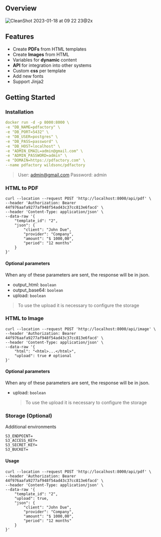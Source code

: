 ## Overview

![CleanShot 2023-01-18 at 09 22 23@2x](https://user-images.githubusercontent.com/72408418/213170544-53e5584b-914b-4ba6-8b81-71cc2a97f0b3.png)

## Features

- Create **PDFs** from HTML templates
- Create **Images** from HTML
- Variables for **dynamic** content
- **API** for integration into other systems
- Custom **css** per template
- Add new fonts
- Support Jinja2

## Getting Started

### Installation

```yml
docker run -d -p 8000:8000 \
-e "DB_NAME=pdfactory" \
-e "DB_PORT=5432" \
-e "DB_USER=postgres" \
-e "DB_PASS=password" \
-e "DB_HOST=localhost" \
-e "ADMIN_EMAIL=admin@gmail.com" \
-e "ADMIN_PASSWORD=admin" \
-e "DOMAIN=https://pdfactory.com" \
--name pdfactory wildsonc/pdfactory
```

> User: admin@gmail.com Password: admin

### HTML to PDF

```curl
curl --location --request POST 'http://localhost:8000/api/pdf' \
--header 'Authorization: Bearer 44f976aafa9277af948f54ad43c37cc813e6facd' \
--header 'Content-Type: application/json' \
--data-raw '{
    "template_id": "2",
    "json": {
        "client": "John Due",
        "provider": "Company",
        "amount": "$ 1000,00",
        "period": "12 months"
    }
}'
```

#### Optional parameters

When any of these parameters are sent, the response will be in json.

- output_html: `boolean`
- output_base64: `boolean`
- upload: `boolean`

> To use the upload it is necessary to configure the storage

### HTML to Image

```curl
curl --location --request POST 'http://localhost:8000/api/image' \
--header 'Authorization: Bearer 44f976aafa9277af948f54ad43c37cc813e6facd' \
--header 'Content-Type: application/json' \
--data-raw '{
    "html": "<html>...</html>",
    "upload": true # optional
}'
```

#### Optional parameters

When any of these parameters are sent, the response will be in json.

- upload: `boolean`
  > To use the upload it is necessary to configure the storage

### Storage (Optional)

Additional environments

```
S3_ENDPOINT=
S3_ACCESS_KEY=
S3_SECRET_KEY=
S3_BUCKET=
```

#### Usage

```curl
curl --location --request POST 'http://localhost:8000/api/pdf' \
--header 'Authorization: Bearer 44f976aafa9277af948f54ad43c37cc813e6facd' \
--header 'Content-Type: application/json' \
--data-raw '{
    "template_id": "2",
    "upload": true,
    "json": {
        "client": "John Due",
        "provider": "Company",
        "amount": "$ 1000,00",
        "period": "12 months"
    }
}'
```
